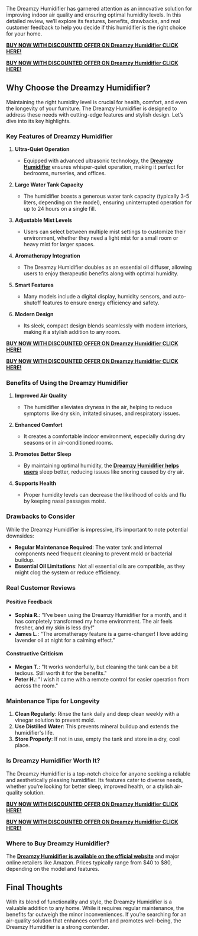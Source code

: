 <p>The Dreamzy Humidifier has garnered attention as an innovative solution for improving indoor air quality and ensuring optimal humidity levels. In this detailed review, we&rsquo;ll explore its features, benefits, drawbacks, and real customer feedback to help you decide if this humidifier is the right choice for your home.</p>
<p><a href="https://allsupplement.org/dreamzy-humidifier/"><strong>BUY NOW WITH DISCOUNTED OFFER ON Dreamzy Humidifier CLICK HERE!</strong></a></p>
<p><a href="https://allsupplement.org/dreamzy-humidifier/"><strong>BUY NOW WITH DISCOUNTED OFFER ON Dreamzy Humidifier CLICK HERE!</strong></a></p>
<h2>Why Choose the Dreamzy Humidifier?</h2>
<p>Maintaining the right humidity level is crucial for health, comfort, and even the longevity of your furniture. The Dreamzy Humidifier is designed to address these needs with cutting-edge features and stylish design. Let&rsquo;s dive into its key highlights.</p>
<h3>Key Features of Dreamzy Humidifier</h3>
<ol>
<li>
<p><strong>Ultra-Quiet Operation</strong></p>
<ul>
<li>Equipped with advanced ultrasonic technology, the <a href="https://www.facebook.com/Dreamzy.Humidifier.CA/"><strong>Dreamzy Humidifier</strong></a> ensures whisper-quiet operation, making it perfect for bedrooms, nurseries, and offices.</li>
</ul>
</li>
<li>
<p><strong>Large Water Tank Capacity</strong></p>
<ul>
<li>The humidifier boasts a generous water tank capacity (typically 3-5 liters, depending on the model), ensuring uninterrupted operation for up to 24 hours on a single fill.</li>
</ul>
</li>
<li>
<p><strong>Adjustable Mist Levels</strong></p>
<ul>
<li>Users can select between multiple mist settings to customize their environment, whether they need a light mist for a small room or heavy mist for larger spaces.</li>
</ul>
</li>
<li>
<p><strong>Aromatherapy Integration</strong></p>
<ul>
<li>The Dreamzy Humidifier doubles as an essential oil diffuser, allowing users to enjoy therapeutic benefits along with optimal humidity.</li>
</ul>
</li>
<li>
<p><strong>Smart Features</strong></p>
<ul>
<li>Many models include a digital display, humidity sensors, and auto-shutoff features to ensure energy efficiency and safety.</li>
</ul>
</li>
<li>
<p><strong>Modern Design</strong></p>
<ul>
<li>Its sleek, compact design blends seamlessly with modern interiors, making it a stylish addition to any room.</li>
</ul>
</li>
</ol>
<p><a href="https://allsupplement.org/dreamzy-humidifier/"><strong>BUY NOW WITH DISCOUNTED OFFER ON&nbsp;Dreamzy Humidifier CLICK HERE!</strong></a></p>
<p><a href="https://allsupplement.org/dreamzy-humidifier/"><strong>BUY NOW WITH DISCOUNTED OFFER ON&nbsp;Dreamzy Humidifier CLICK HERE!</strong></a></p>
<h3>Benefits of Using the Dreamzy Humidifier</h3>
<ol>
<li>
<p><strong>Improved Air Quality</strong></p>
<ul>
<li>The humidifier alleviates dryness in the air, helping to reduce symptoms like dry skin, irritated sinuses, and respiratory issues.</li>
</ul>
</li>
<li>
<p><strong>Enhanced Comfort</strong></p>
<ul>
<li>It creates a comfortable indoor environment, especially during dry seasons or in air-conditioned rooms.</li>
</ul>
</li>
<li>
<p><strong>Promotes Better Sleep</strong></p>
<ul>
<li>By maintaining optimal humidity, the <a href="https://www.facebook.com/Dreamzy.Humidifier.CA/"><strong>Dreamzy Humidifier helps users</strong></a> sleep better, reducing issues like snoring caused by dry air.</li>
</ul>
</li>
<li>
<p><strong>Supports Health</strong></p>
<ul>
<li>Proper humidity levels can decrease the likelihood of colds and flu by keeping nasal passages moist.</li>
</ul>
</li>
</ol>
<h3>Drawbacks to Consider</h3>
<p>While the Dreamzy Humidifier is impressive, it&rsquo;s important to note potential downsides:</p>
<ul>
<li><strong>Regular Maintenance Required</strong>: The water tank and internal components need frequent cleaning to prevent mold or bacterial buildup.</li>
<li><strong>Essential Oil Limitations</strong>: Not all essential oils are compatible, as they might clog the system or reduce efficiency.</li>
</ul>
<h3>Real Customer Reviews</h3>
<h4>Positive Feedback</h4>
<ul>
<li><strong>Sophia R.</strong>: "I&rsquo;ve been using the Dreamzy Humidifier for a month, and it has completely transformed my home environment. The air feels fresher, and my skin is less dry!"</li>
<li><strong>James L.</strong>: "The aromatherapy feature is a game-changer! I love adding lavender oil at night for a calming effect."</li>
</ul>
<h4>Constructive Criticism</h4>
<ul>
<li><strong>Megan T.</strong>: "It works wonderfully, but cleaning the tank can be a bit tedious. Still worth it for the benefits."</li>
<li><strong>Peter H.</strong>: "I wish it came with a remote control for easier operation from across the room."</li>
</ul>
<h3>Maintenance Tips for Longevity</h3>
<ol>
<li><strong>Clean Regularly</strong>: Rinse the tank daily and deep clean weekly with a vinegar solution to prevent mold.</li>
<li><strong>Use Distilled Water</strong>: This prevents mineral buildup and extends the humidifier's life.</li>
<li><strong>Store Properly</strong>: If not in use, empty the tank and store in a dry, cool place.</li>
</ol>
<h3>Is Dreamzy Humidifier Worth It?</h3>
<p>The Dreamzy Humidifier is a top-notch choice for anyone seeking a reliable and aesthetically pleasing humidifier. Its features cater to diverse needs, whether you&rsquo;re looking for better sleep, improved health, or a stylish air-quality solution.</p>
<p><a href="https://allsupplement.org/dreamzy-humidifier/"><strong>BUY NOW WITH DISCOUNTED OFFER ON&nbsp;Dreamzy Humidifier CLICK HERE!</strong></a></p>
<p><a href="https://allsupplement.org/dreamzy-humidifier/"><strong>BUY NOW WITH DISCOUNTED OFFER ON&nbsp;Dreamzy Humidifier CLICK HERE!</strong></a></p>
<h3>Where to Buy Dreamzy Humidifier?</h3>
<p>The <a href="https://www.facebook.com/Dreamzy.Humidifier.CA/"><strong>Dreamzy Humidifier is available on the official website</strong></a> and major online retailers like Amazon. Prices typically range from $40 to $80, depending on the model and features.</p>
<h2>Final Thoughts</h2>
<p>With its blend of functionality and style, the Dreamzy Humidifier is a valuable addition to any home. While it requires regular maintenance, the benefits far outweigh the minor inconveniences. If you&rsquo;re searching for an air-quality solution that enhances comfort and promotes well-being, the Dreamzy Humidifier is a strong contender.</p>
